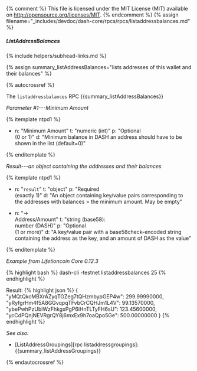 {% comment %}
This file is licensed under the MIT License (MIT) available on
http://opensource.org/licenses/MIT.
{% endcomment %}
{% assign filename="_includes/devdoc/dash-core/rpcs/rpcs/listaddressbalances.md" %}

##### ListAddressBalances
{% include helpers/subhead-links.md %}

{% assign summary_listAddressBalances="lists addresses of this wallet and their balances" %}

<!-- __ -->

{% autocrossref %}

The `listaddressbalances` RPC {{summary_listAddressBalances}}

*Parameter #1---Minimum Amount*

{% itemplate ntpd1 %}
- n: "Minimum Amount"
  t: "numeric (int)"
  p: "Optional<br>(0 or 1)"
  d: "Minimum balance in DASH an address should have to be shown in the list (default=0)"

{% enditemplate %}

*Result---an object containing the addresses and their balances*

{% itemplate ntpd1 %}
- n: "`result`"
  t: "object"
  p: "Required<br>(exactly 1)"
  d: "An object containing key/value pairs corresponding to the addresses with balances > the minimum amount.  May be empty"

- n: "→<br>Address/Amount"
  t: "string (base58):<br>number (DASH)"
  p: "Optional<br>(1 or more)"
  d: "A key/value pair with a base58check-encoded string containing the address as the key, and an amount of DASH as the value"

{% enditemplate %}

*Example from Lifetioncoin Core 0.12.3*

{% highlight bash %}
dash-cli -testnet listaddressbalances 25
{% endhighlight %}

Result:
{% highlight json %}
{
  "yMQtQkcMBXrAZyqTGZeg7tQHzmbypGEP4w": 299.99990000,
  "yRyfgrHm4f5A8GGvqpqTFvbCrCQHJm1L4V": 99.13570000,
  "ybePwhPzUbiWzFhkgxPgP6iHnTLTyFH6sU": 123.45600000,
  "ycCdPQnjNEVRgrQY8j6mxEx9h7oaQpo5Ge": 500.00000000
}
{% endhighlight %}

*See also:*

* [ListAddressGroupings][rpc listaddressgroupings]: {{summary_listAddressGroupings}}

{% endautocrossref %}
